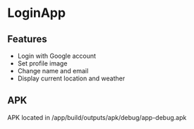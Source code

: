 # LoginApp

## Features
- Login with Google account
- Set profile image
- Change name and email
- Display current location and weather

## APK

APK located in /app/build/outputs/apk/debug/app-debug.apk